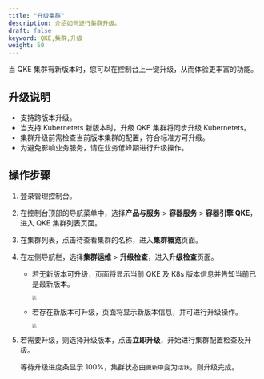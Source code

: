 ```yaml
---
title: "升级集群"
description: 介绍如何进行集群升级。
draft: false
keyword: QKE,集群,升级
weight: 50
---
```


当 QKE 集群有新版本时，您可以在控制台上一键升级，从而体验更丰富的功能。

## 升级说明

- 支持跨版本升级。
- 当支持 Kubernetets 新版本时，升级 QKE 集群将同步升级 Kubernetets。
- 集群升级前需检查当前版本集群的配置，符合标准方可升级。
- 为避免影响业务服务，请在业务低峰期进行升级操作。

## 操作步骤

1. 登录管理控制台。

2. 在控制台顶部的导航菜单中，选择**产品与服务** > **容器服务** > **容器引擎 QKE**，进入 QKE 集群列表页面。

3. 在集群列表，点击待查看集群的名称，进入**集群概览**页面。

4. 在左侧导航栏，选择**集群运维** > **升级检查**，进入**升级检查**页面。

   - 若无新版本可升级，页面将显示当前 QKE 及 K8s 版本信息并告知当前已是最新版本。

     <img src="/container/qke_plus/_images/qke_version_info.png" style="zoom:50%;" />

   - 若存在新版本可升级，页面将显示新版本信息，并可进行升级操作。

     <img src="/container/qke_plus/_images/qke_version_upgrade.png" style="zoom:50%;" />

5. 若需要升级，则选择升级版本，点击**立即升级**，开始进行集群配置检查及升级。

   等待升级进度条显示 100%，集群状态由`更新中`变为`活跃`，则升级完成。

   



